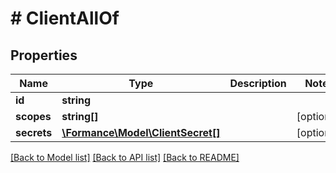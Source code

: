 # # ClientAllOf

## Properties

Name | Type | Description | Notes
------------ | ------------- | ------------- | -------------
**id** | **string** |  |
**scopes** | **string[]** |  | [optional]
**secrets** | [**\Formance\Model\ClientSecret[]**](ClientSecret.md) |  | [optional]

[[Back to Model list]](../../README.md#models) [[Back to API list]](../../README.md#endpoints) [[Back to README]](../../README.md)
